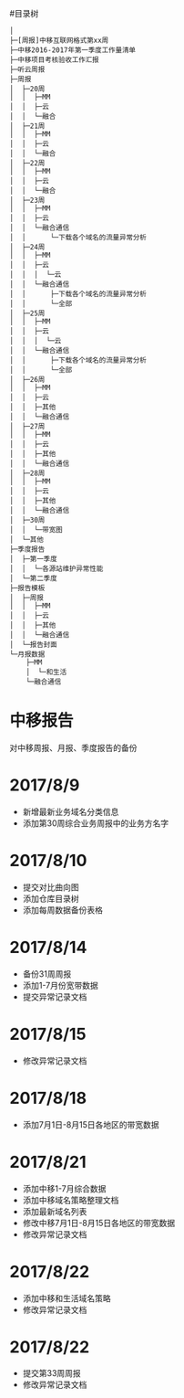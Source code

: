 #目录树

```
│
├─[周报]中移互联网格式第xx周
├─中移2016-2017年第一季度工作量清单
├─中移项目考核验收工作汇报
├─听云周报
├─周报
│  ├─20周
│  │  ├─MM
│  │  ├─云
│  │  └─融合
│  ├─21周
│  │  ├─MM
│  │  ├─云
│  │  └─融合
│  ├─22周
│  │  ├─MM
│  │  ├─云
│  │  └─融合
│  ├─23周
│  │  ├─MM
│  │  ├─云
│  │  └─融合通信
│  │      └─下载各个域名的流量异常分析
│  ├─24周
│  │  ├─MM
│  │  ├─云
│  │  │  └─云
│  │  └─融合通信
│  │      ├─下载各个域名的流量异常分析
│  │      └─全部
│  ├─25周
│  │  ├─MM
│  │  ├─云
│  │  │  └─云
│  │  └─融合通信
│  │      ├─下载各个域名的流量异常分析
│  │      └─全部
│  ├─26周
│  │  ├─MM
│  │  ├─云
│  │  ├─其他
│  │  └─融合通信
│  ├─27周
│  │  ├─MM
│  │  ├─云
│  │  ├─其他
│  │  └─融合通信
│  ├─28周
│  │  ├─MM
│  │  ├─云
│  │  ├─其他
│  │  └─融合通信
│  ├─30周
│  │  └─带宽图
│  └─其他
├─季度报告
│  ├─第一季度
│  │  └─各源站维护异常性能
│  └─第二季度
├─报告模板
│  ├─周报
│  │  ├─MM
│  │  ├─云
│  │  ├─其他
│  │  └─融合通信
│  └─报告封面
└─月报数据
    ├─MM
    │  └─和生活
    └─融合通信

```

# 中移报告
对中移周报、月报、季度报告的备份

# 2017/8/9
* 新增最新业务域名分类信息
* 添加第30周综合业务周报中的业务方名字

# 2017/8/10
* 提交对比曲向图
* 添加仓库目录树
* 添加每周数据备份表格

# 2017/8/14
* 备份31周周报
* 添加1-7月份宽带数据
* 提交异常记录文档

# 2017/8/15
* 修改异常记录文档

# 2017/8/18
* 添加7月1日-8月15日各地区的带宽数据

# 2017/8/21
* 添加中移1-7月综合数据
* 添加中移域名策略整理文档
* 添加最新域名列表
* 修改中移7月1日-8月15日各地区的带宽数据
* 修改异常记录文档

# 2017/8/22
* 添加中移和生活域名策略
* 修改异常记录文档

# 2017/8/22
* 提交第33周周报
* 修改异常记录文档